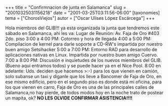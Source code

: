 +++
title = "Confirmnacion de junta en Salamanca"
slug = "20010325031156218"
date = "2001-03-25T03:11:56-06:00"
[taxonomies]
tema = ["ChorosViejos"]
autor = ["Oscar Ulises López Escárcega"]
+++

Hola miembros del GLIB!!! ya esta organizada la junta que tendremos este
sábado en Salamanca, ahi les va:
Lugar de Reunión: Av. Faja de Oro #403 2do. piso 3:00 a 4:00 PM:
Cotorreo y hora de llegada 4:00 a 5:00 PM: Compilacion de kernel para
darle soporte a CD-RW's impartida por nuestro buen amigo Setsihacker
5:00 a 7:00 PM: Entorno RAD para desarrollo de aplicaciones nativas en
Linux. Impartida por nuestro buen amigo Cuervo.
7:00 a 8:00 PM: Discusión e inquietudes de los nuevos miembros del GLIB.
(Bueno aqui entramos todos) y se puede hacer ya en el Nice Pool.
8:00 en adelante: Uds. deciden que hacemos \>:-) para los que vienen en
camión, solo subanse un taxi y diganle que los lleve a Bancomer de Faja
de Oro, en ese mismo edificio, pero en el segundo piso es donde está mi
oficina, para los que vienen en carro, Faja de Oro es una de las
principales calles de Salamanca,no hay pierde, de todos modos hoy en la
noche trato de postear un mapita, ok?
**NO LES OLVIDE CONFIRMAR ASISTENCIA!!!!**

